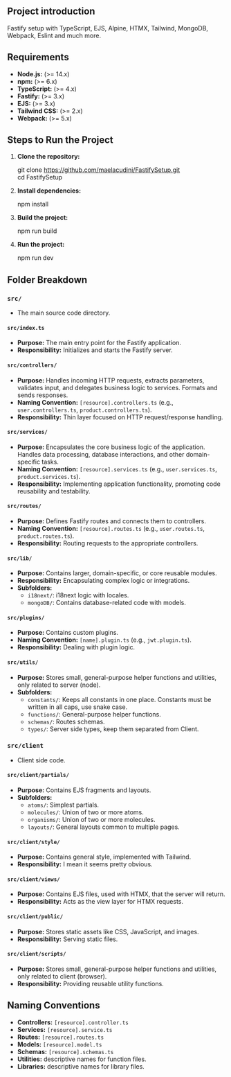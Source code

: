 ## Project introduction

Fastify setup with TypeScript, EJS, Alpine, HTMX, Tailwind, MongoDB, Webpack, Eslint and much more.


## Requirements

* **Node.js:** (>= 14.x)
* **npm:** (>= 6.x)
* **TypeScript:** (>= 4.x)
* **Fastify:** (>= 3.x)
* **EJS:** (>= 3.x)
* **Tailwind CSS:** (>= 2.x)
* **Webpack:** (>= 5.x)


## Steps to Run the Project

1. **Clone the repository:**

    git clone https://github.com/maelacudini/FastifySetup.git \
    cd FastifySetup

2. **Install dependencies:**

    npm install

3. **Build the project:**

    npm run build

4. **Run the project:**

    npm run dev


## Folder Breakdown

### `src/`

* The main source code directory.

#### `src/index.ts`

* **Purpose:** The main entry point for the Fastify application.
* **Responsibility:** Initializes and starts the Fastify server.

#### `src/controllers/`

* **Purpose:** Handles incoming HTTP requests, extracts parameters, validates input, and delegates business logic to services. Formats and sends responses.
* **Naming Convention:** `[resource].controllers.ts` (e.g., `user.controllers.ts`, `product.controllers.ts`).
* **Responsibility:** Thin layer focused on HTTP request/response handling.

#### `src/services/`

* **Purpose:** Encapsulates the core business logic of the application. Handles data processing, database interactions, and other domain-specific tasks.
* **Naming Convention:** `[resource].services.ts` (e.g., `user.services.ts`, `product.services.ts`).
* **Responsibility:** Implementing application functionality, promoting code reusability and testability.

#### `src/routes/`

* **Purpose:** Defines Fastify routes and connects them to controllers.
* **Naming Convention:** `[resource].routes.ts` (e.g., `user.routes.ts`, `product.routes.ts`).
* **Responsibility:** Routing requests to the appropriate controllers.

#### `src/lib/`

* **Purpose:** Contains larger, domain-specific, or core reusable modules.
* **Responsibility:** Encapsulating complex logic or integrations.
* **Subfolders:**
    * `i18next/`: i18next logic with locales.
    * `mongoDB/`: Contains database-related code with models.

#### `src/plugins/`

* **Purpose:** Contains custom plugins.
* **Naming Convention:** `[name].plugin.ts` (e.g., `jwt.plugin.ts`).
* **Responsibility:** Dealing with plugin logic.

#### `src/utils/`

* **Purpose:** Stores small, general-purpose helper functions and utilities, only related to server (node).
* **Subfolders:**
    * `constants/`: Keeps all constants in one place. Constants must be written in all caps, use snake case.
    * `functions/`: General-purpose helper functions.
    * `schemas/`: Routes schemas.
    * `types/`: Server side types, keep them separated from Client.

### `src/client`

* Client side code.

#### `src/client/partials/`

* **Purpose:** Contains EJS fragments and layouts.
* **Subfolders:**
    * `atoms/`: Simplest partials.
    * `molecules/`: Union of two or more atoms.
    * `organisms/`: Union of two or more molecules.
    * `layouts/`: General layouts common to multiple pages.

#### `src/client/style/`

* **Purpose:** Contains general style, implemented with Tailwind.
* **Responsibility:** I mean it seems pretty obvious.

#### `src/client/views/`

* **Purpose:** Contains EJS files, used with HTMX, that the server will return.
* **Responsibility:** Acts as the view layer for HTMX requests.

#### `src/client/public/`

* **Purpose:** Stores static assets like CSS, JavaScript, and images.
* **Responsibility:** Serving static files.

#### `src/client/scripts/`

* **Purpose:** Stores small, general-purpose helper functions and utilities, only related to client (browser).
* **Responsibility:** Providing reusable utility functions.


## Naming Conventions

* **Controllers:** `[resource].controller.ts`
* **Services:** `[resource].service.ts`
* **Routes:** `[resource].routes.ts`
* **Models:** `[resource].model.ts`
* **Schemas:** `[resource].schemas.ts`
* **Utilities:** descriptive names for function files.
* **Libraries:** descriptive names for library files.

